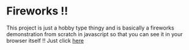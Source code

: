 # Fireworks !!

This project is just a hobby type thingy and is basically a fireworks demonstration from scratch in javascript so that you can see it in your browser itself !! Just click [here](https://samagra14.github.io/fireworks_simulation/)
